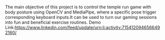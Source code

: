The main objective of this project is to control the temple run game with body posture using OpenCV and MediaPipe, where a specific pose trigger corresponding keyboard inputs.It can be used to turn our gaming sessions into fun and beneficial exercise routines.
Demo Link:https://www.linkedin.com/feed/update/urn:li:activity:7154120946566492160/
